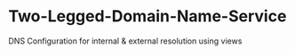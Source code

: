 # Two-Legged-Domain-Name-Service
DNS Configuration for internal &amp; external resolution using views
